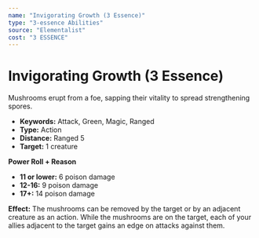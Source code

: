 ```yaml
---
name: "Invigorating Growth (3 Essence)"
type: "3-essence Abilities"
source: "Elementalist"
cost: "3 ESSENCE"
---
```


# Invigorating Growth (3 Essence)

Mushrooms erupt from a foe, sapping their vitality to spread strengthening spores.

- **Keywords:** Attack, Green, Magic, Ranged
- **Type:** Action
- **Distance:** Ranged 5
- **Target:** 1 creature

**Power Roll + Reason**

- **11 or lower:** 6 poison damage
- **12-16:** 9 poison damage
- **17+:** 14 poison damage

**Effect:** The mushrooms can be removed by the target or by an adjacent creature as an action. While the mushrooms are on the target, each of your allies adjacent to the target gains an edge on attacks against them.
